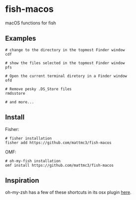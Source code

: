 # fish-macos

macOS functions for fish

## Examples

```fish
# change to the directory in the topmost Finder window
cdf

# show the files selected in the topmost Finder window
pfs

# Open the current terminal diretory in a Finder window
ofd

# Remove pesky .DS_Store files
rmdsstore

# and more...
```

## Install

Fisher:

```shell
# fisher installation
fisher add https://github.com/mattmc3/fish-macos
```

OMF:

```shell
# oh-my-fish installation
omf install https://github.com/mattmc3/fish-macos
```

## Inspiration

oh-my-zsh has a few of these shortcuts in its osx plugin [here][omz-osx].

[omz-osx]: https://github.com/robbyrussell/oh-my-zsh/blob/master/plugins/osx/osx.plugin.zsh
